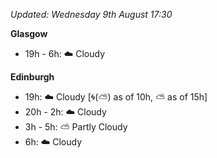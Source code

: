 *Updated: Wednesday 9th August 17:30*

**Glasgow**

* 19h - 6h: :cloud: Cloudy

**Edinburgh**

* 19h: :cloud: Cloudy [:cyclone:(:partly_sunny:) as of 10h, :partly_sunny: as of 15h]
* 20h - 2h: :cloud: Cloudy
* 3h - 5h: :partly_sunny: Partly Cloudy
* 6h: :cloud: Cloudy
